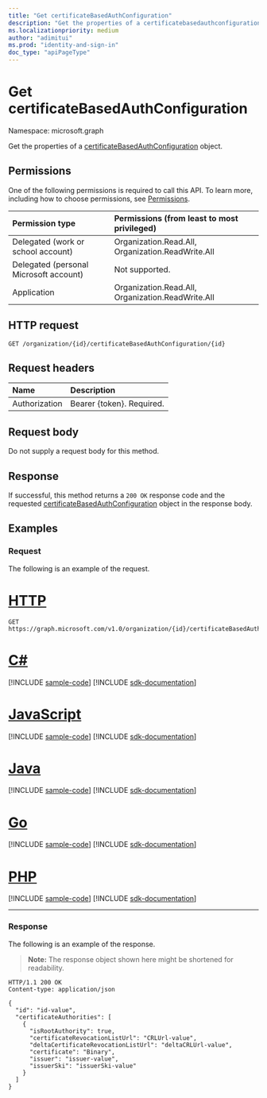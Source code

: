 ```yaml
---
title: "Get certificateBasedAuthConfiguration"
description: "Get the properties of a certificatebasedauthconfiguration object."
ms.localizationpriority: medium
author: "adimitui"
ms.prod: "identity-and-sign-in"
doc_type: "apiPageType"
---
```


# Get certificateBasedAuthConfiguration

Namespace: microsoft.graph

Get the properties of a [certificateBasedAuthConfiguration](../resources/certificateBasedAuthConfiguration.md) object.

## Permissions

One of the following permissions is required to call this API. To learn more, including how to choose permissions, see [Permissions](/graph/permissions-reference).

| Permission type                        | Permissions (from least to most privileged) |
|:---------------------------------------|:--------------------------------------------|
| Delegated (work or school account)     | Organization.Read.All, Organization.ReadWrite.All |
| Delegated (personal Microsoft account) | Not supported. |
| Application    | Organization.Read.All, Organization.ReadWrite.All |

## HTTP request

<!-- { "blockType": "ignored" } -->

```http
GET /organization/{id}/certificateBasedAuthConfiguration/{id}
```

## Request headers

| Name      |Description|
|:----------|:----------|
| Authorization | Bearer {token}. Required. |

## Request body

Do not supply a request body for this method.

## Response

If successful, this method returns a `200 OK` response code and the requested [certificateBasedAuthConfiguration](../resources/certificatebasedauthconfiguration.md) object in the response body.

## Examples

### Request

The following is an example of the request.

# [HTTP](#tab/http)
<!-- {
  "blockType": "request",
  "name": "get_certificatebasedauthconfiguration"
}-->

```msgraph-interactive
GET https://graph.microsoft.com/v1.0/organization/{id}/certificateBasedAuthConfiguration/{id}
```

# [C#](#tab/csharp)
[!INCLUDE [sample-code](../includes/snippets/csharp/get-certificatebasedauthconfiguration-csharp-snippets.md)]
[!INCLUDE [sdk-documentation](../includes/snippets/snippets-sdk-documentation-link.md)]

# [JavaScript](#tab/javascript)
[!INCLUDE [sample-code](../includes/snippets/javascript/get-certificatebasedauthconfiguration-javascript-snippets.md)]
[!INCLUDE [sdk-documentation](../includes/snippets/snippets-sdk-documentation-link.md)]

# [Java](#tab/java)
[!INCLUDE [sample-code](../includes/snippets/java/get-certificatebasedauthconfiguration-java-snippets.md)]
[!INCLUDE [sdk-documentation](../includes/snippets/snippets-sdk-documentation-link.md)]

# [Go](#tab/go)
[!INCLUDE [sample-code](../includes/snippets/go/get-certificatebasedauthconfiguration-go-snippets.md)]
[!INCLUDE [sdk-documentation](../includes/snippets/snippets-sdk-documentation-link.md)]

# [PHP](#tab/php)
[!INCLUDE [sample-code](../includes/snippets/php/get-certificatebasedauthconfiguration-php-snippets.md)]
[!INCLUDE [sdk-documentation](../includes/snippets/snippets-sdk-documentation-link.md)]

---

### Response

The following is an example of the response.

> **Note:** The response object shown here might be shortened for readability.

<!-- {
  "blockType": "response",
  "truncated": true,
  "@odata.type": "microsoft.graph.certificateBasedAuthConfiguration"
} -->

```http
HTTP/1.1 200 OK
Content-type: application/json

{
  "id": "id-value",
  "certificateAuthorities": [
    {
      "isRootAuthority": true,
      "certificateRevocationListUrl": "CRLUrl-value",
      "deltaCertificateRevocationListUrl": "deltaCRLUrl-value",
      "certificate": "Binary",
      "issuer": "issuer-value",
      "issuerSki": "issuerSki-value"
    }
  ]
}
```

<!-- uuid: 16cd6b66-4b1a-43a1-adaf-3a886856ed98
2019-02-04 14:57:30 UTC -->
<!-- {
  "type": "#page.annotation",
  "description": "Get certificateBasedAuthConfiguration",
  "keywords": "",
  "section": "documentation",
  "tocPath": ""
}-->

